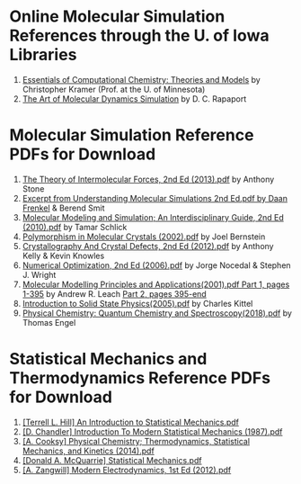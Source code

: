 # Online Molecular Simulation References through the U. of Iowa Libraries
1. [Essentials of Computational Chemistry: Theories and Models](https://ebookcentral-proquest-com.proxy.lib.uiowa.edu/lib/uiowa/detail.action?docID=232703) by Christopher Kramer (Prof. at the U. of Minnesota)
2. [The Art of Molecular Dynamics Simulation](https://ebookcentral-proquest-com.proxy.lib.uiowa.edu/lib/uiowa/detail.action?docID=259878) by D. C. Rapaport




# Molecular Simulation Reference PDFs for Download

1. [The Theory of Intermolecular Forces, 2nd Ed (2013).pdf](https://github.com/SchniedersLab/lab-info/blob/e525d9ff53cdd613a03bb623c340c8f0c0e90c1c/References/%5BA.%20Stone%5D%20The%20Theory%20of%20Intermolecular%20Forces%2C%202nd%20Ed%20(2013)%20(1).pdf) by Anthony Stone
2. [Excerpt from Understanding Molecular Simulations 2nd Ed.pdf by Daan Frenkel](https://github.com/SchniedersLab/lab-info/blob/cf3bdc435410b01cabe498c3c5fb9ccc4b547660/References/Excerpt%20from%20Understanding%20Molecular%20Simulations%202nd%20Ed.%20(Frenkel%20%26%20Smit%2C%202002)_compressed.pdf) & Berend Smit
3. [Molecular Modeling and Simulation; An Interdisciplinary Guide, 2nd Ed (2010).pdf](https://github.com/SchniedersLab/lab-info/blob/cf3bdc435410b01cabe498c3c5fb9ccc4b547660/References/%5BT.%20Schlick%5D%20Molecular%20Modeling%20and%20Simulation%3B%20An%20Interdisciplinary%20Guide%2C%202nd%20Ed%20(2010)%20(2).pdf) by Tamar Schlick
4. [Polymorphism in Molecular Crystals (2002).pdf](https://github.com/SchniedersLab/lab-info/blob/cf3bdc435410b01cabe498c3c5fb9ccc4b547660/References/%5BJ.%20Bernstein%5D%20Polymorphism%20in%20Molecular%20Crystals%20(2002).pdf) by Joel Bernstein
5. [Crystallography And Crystal Defects, 2nd Ed (2012).pdf](https://github.com/SchniedersLab/lab-info/blob/e525d9ff53cdd613a03bb623c340c8f0c0e90c1c/References/%5BA.%20Kelly%2C%20K.%20Knowles%5D%20Crystallography%20And%20Crystal%20Defects%2C%202nd%20Ed%20(2012).pdf) by Anthony Kelly & Kevin Knowles
6. [Numerical Optimization, 2nd Ed (2006).pdf](https://github.com/SchniedersLab/lab-info/blob/cf3bdc435410b01cabe498c3c5fb9ccc4b547660/References/%5BJ%20Nocedal%2C%20S.%20Wright%5D%20Numerical%20Optimization%2C%202nd%20Ed%20(2006)%20(1).pdf) by Jorge Nocedal & Stephen J. Wright
7. [Molecular Modelling Principles and Applications(2001).pdf Part 1, pages 1-395](https://github.com/SchniedersLab/lab-info/blob/194318ef9eee6a84c9a94abb4527108ce7a9f4c1/References/%5BA.%20Leach%5D%20Molecular%20Modelling%20Principles%20and%20Applications(2001)-compressed-compressed-1.pdf) by Andrew R. Leach  [Part 2, pages 395-end](https://github.com/SchniedersLab/lab-info/blob/194318ef9eee6a84c9a94abb4527108ce7a9f4c1/References/%5BA.%20Leach%5D%20Molecular%20Modelling%20Principles%20and%20Applications(2001)-compressed-compressed-2.pdf)
8. [Introduction to Solid State Physics(2005).pdf](https://github.com/SchniedersLab/lab-info/blob/cf3bdc435410b01cabe498c3c5fb9ccc4b547660/References/%5BC.%20Kittel%5DIntroduction%20to%20Solid%20State%20Physics(2005).pdf) by Charles Kittel
9. [Physical Chemistry: Quantum Chemistry and Spectroscopy(2018).pdf](https://github.com/SchniedersLab/lab-info/blob/cf3bdc435410b01cabe498c3c5fb9ccc4b547660/References/physical-chemistry-quantum-chemistry-and-spectroscopy-4th-edition-whats-new-in-chemistry-4nbsped-0134804597-9780134804590_compress.pdf) by Thomas Engel




# Statistical Mechanics and Thermodynamics Reference PDFs for Download

1. [[Terrell L. Hill] An Introduction to Statistical Mechanics.pdf](https://github.com/SchniedersLab/lab-info/blob/cf3bdc435410b01cabe498c3c5fb9ccc4b547660/References/%5BTerrell%20L.%20Hill%5D%20An%20Introduction%20to%20Statistical%20Mechanics.pdf)
2. [[D. Chandler] Introduction To Modern Statistical Mechanics (1987).pdf](https://github.com/SchniedersLab/lab-info/blob/cf3bdc435410b01cabe498c3c5fb9ccc4b547660/References/%5BD.%20Chandler%5D%20Introduction%20To%20Modern%20Statistical%20Mechanics%20(1987).pdf)
3. [[A. Cooksy] Physical Chemistry; Thermodynamics, Statistical Mechanics, and Kinetics (2014).pdf](https://github.com/SchniedersLab/lab-info/blob/e525d9ff53cdd613a03bb623c340c8f0c0e90c1c/References/%5BA.%20Cooksy%5D%20Physical%20Chemistry%3B%20Thermodynamics%2C%20Statistical%20Mechanics%2C%20and%20Kinetics%20(2014).pdf)
4. [[Donald A. McQuarrie] Statistical Mechanics.pdf](https://github.com/SchniedersLab/lab-info/blob/cf3bdc435410b01cabe498c3c5fb9ccc4b547660/References/%5BDonald%20A.%20McQuarrie%5D%20Statistical%20Mechanics-compressed.pdf)
5. [[A. Zangwill] Modern Electrodynamics, 1st Ed (2012).pdf](https://github.com/SchniedersLab/lab-info/blob/cf3bdc435410b01cabe498c3c5fb9ccc4b547660/References/%5BA.%20Zangwill%5DModern%20Electrodynamics%2C%201st%20Ed%20(2012).pdf)
